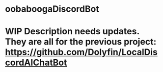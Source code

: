 # oobaboogaDiscordBot
# WIP Description needs updates. They are all for the previous project: https://github.com/Dolyfin/LocalDiscordAIChatBot
